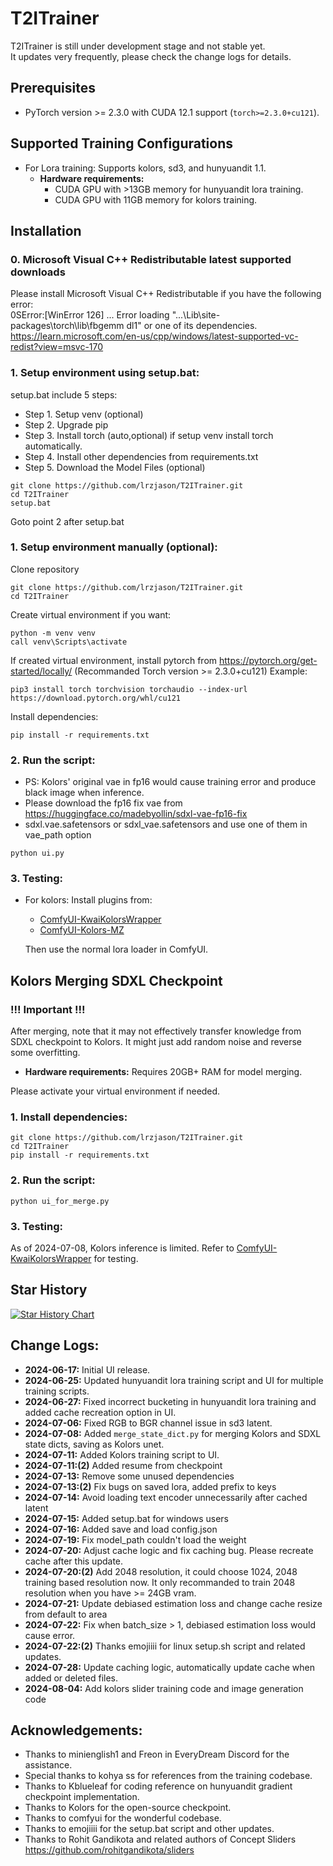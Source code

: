 # T2ITrainer
T2ITrainer is still under development stage and not stable yet. \
It updates very frequently, please check the change logs for details.

## Prerequisites
- PyTorch version >= 2.3.0 with CUDA 12.1 support (`torch>=2.3.0+cu121`).

## Supported Training Configurations
- For Lora training: Supports kolors, sd3, and hunyuandit 1.1.
  - **Hardware requirements:**
    - CUDA GPU with >13GB memory for hunyuandit lora training.
    - CUDA GPU with 11GB memory for kolors training.

## Installation
### 0. Microsoft Visual C++ Redistributable latest supported downloads
Please install Microsoft Visual C++ Redistributable if you have the following error: \
0SError:[WinError 126] ... Error loading "...\Lib\site-packages\torch\lib\fbgemm dl1" or one of its dependencies. \
https://learn.microsoft.com/en-us/cpp/windows/latest-supported-vc-redist?view=msvc-170

### 1. Setup environment using setup.bat:
setup.bat include 5 steps: 
- Step 1. Setup venv (optional)
- Step 2. Upgrade pip
- Step 3. Install torch (auto,optional) if setup venv install torch automatically.
- Step 4. Install other dependencies from requirements.txt
- Step 5. Download the Model Files (optional)
```
git clone https://github.com/lrzjason/T2ITrainer.git
cd T2ITrainer
setup.bat
```
Goto point 2 after setup.bat

### 1. Setup environment manually (optional):
Clone repository
```
git clone https://github.com/lrzjason/T2ITrainer.git
cd T2ITrainer
```
Create virtual environment if you want:
```
python -m venv venv
call venv\Scripts\activate
```
If created virtual environment, install pytorch from https://pytorch.org/get-started/locally/
(Recommanded Torch version >= 2.3.0+cu121)
Example:
```
pip3 install torch torchvision torchaudio --index-url https://download.pytorch.org/whl/cu121
```
Install dependencies:
```
pip install -r requirements.txt
```

### 2. Run the script:
- PS: Kolors' original vae in fp16 would cause training error and produce black image when inference.
- Please download the fp16 fix vae from https://huggingface.co/madebyollin/sdxl-vae-fp16-fix
- sdxl.vae.safetensors or sdxl_vae.safetensors and use one of them in vae_path option
```
python ui.py
```

### 3. Testing:
- For kolors:
  Install plugins from:
  - [ComfyUI-KwaiKolorsWrapper](https://github.com/kijai/ComfyUI-KwaiKolorsWrapper)
  - [ComfyUI-Kolors-MZ](https://github.com/MinusZoneAI/ComfyUI-Kolors-MZ)
  
  Then use the normal lora loader in ComfyUI.
<!-- 
- For hunyuandit 1.1:
  Modify `test.py` with `output_dir`, `lora_dir_name`, and prompt to generate images with lora.
  ```
  python test.py
  ``` -->

## Kolors Merging SDXL Checkpoint

### **!!! Important !!!**
After merging, note that it may not effectively transfer knowledge from SDXL checkpoint to Kolors. It might just add random noise and reverse some overfitting.

- **Hardware requirements:**
  Requires 20GB+ RAM for model merging.

Please activate your virtual environment if needed.

### 1. Install dependencies:
```
git clone https://github.com/lrzjason/T2ITrainer.git
cd T2ITrainer
pip install -r requirements.txt
```

### 2. Run the script:
```
python ui_for_merge.py
```

### 3. Testing:
As of 2024-07-08, Kolors inference is limited. Refer to [ComfyUI-KwaiKolorsWrapper](https://github.com/kijai/ComfyUI-KwaiKolorsWrapper) for testing.

## Star History

[![Star History Chart](https://api.star-history.com/svg?repos=lrzjason/T2ITrainer&type=Date)](https://star-history.com/#lrzjason/T2ITrainer&Date)

## Change Logs:
- **2024-06-17:** Initial UI release.
- **2024-06-25:** Updated hunyuandit lora training script and UI for multiple training scripts.
- **2024-06-27:** Fixed incorrect bucketing in hunyuandit lora training and added cache recreation option in UI.
- **2024-07-06:** Fixed RGB to BGR channel issue in sd3 latent.
- **2024-07-08:** Added `merge_state_dict.py` for merging Kolors and SDXL state dicts, saving as Kolors unet.
- **2024-07-11:** Added Kolors training script to UI.
- **2024-07-11:(2)** Added resume from checkpoint
- **2024-07-13:** Remove some unused dependencies
- **2024-07-13:(2)** Fix bugs on saved lora, added prefix to keys
- **2024-07-14:** Avoid loading text encoder unnecessarily after cached latent
- **2024-07-15:** Added setup.bat for windows users
- **2024-07-16:** Added save and load config.json
- **2024-07-19:** Fix model_path couldn't load the weight
- **2024-07-20:** Adjust cache logic and fix caching bug. Please recreate cache after this update.
- **2024-07-20:(2)** Add 2048 resolution, it could choose 1024, 2048 training based resolution now. It only recommanded to train 2048 resolution when you have >= 24GB vram.
- **2024-07-21:** Update debiased estimation loss and change cache resize from default to area
- **2024-07-22:** Fix when batch_size > 1, debiased estimation loss would cause error.
- **2024-07-22:(2)**  Thanks emojiiii for linux setup.sh script and related updates.
- **2024-07-28:**  Update caching logic, automatically update cache when added or deleted files.
- **2024-08-04:**  Add kolors slider training code and image generation code


## Acknowledgements:
- Thanks to minienglish1 and Freon in EveryDream Discord for the assistance.
- Special thanks to kohya ss for references from the training codebase.
- Thanks to Kblueleaf for coding reference on hunyuandit gradient checkpoint implementation.
- Thanks to Kolors for the open-source checkpoint.
- Thanks to comfyui for the wonderful codebase.
- Thanks to emojiiii for the setup.bat script and other updates.
- Thanks to Rohit Gandikota and related authors of Concept Sliders https://github.com/rohitgandikota/sliders
